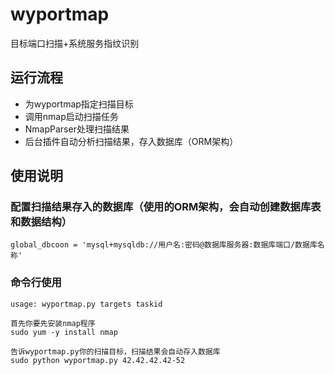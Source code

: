 # wyportmap
目标端口扫描+系统服务指纹识别

运行流程
-----------------------------------
* 为wyportmap指定扫描目标
* 调用nmap启动扫描任务
* NmapParser处理扫描结果
* 后台插件自动分析扫描结果，存入数据库（ORM架构）

使用说明
-----------------------------------
### 配置扫描结果存入的数据库（使用的ORM架构，会自动创建数据库表和数据结构）
    global_dbcoon = 'mysql+mysqldb://用户名:密码@数据库服务器:数据库端口/数据库名称'

### 命令行使用
    usage: wyportmap.py targets taskid
    
    首先你要先安装nmap程序
    sudo yum -y install nmap
    
    告诉wyportmap.py你的扫描目标，扫描结果会自动存入数据库
    sudo python wyportmap.py 42.42.42.42-52
    
